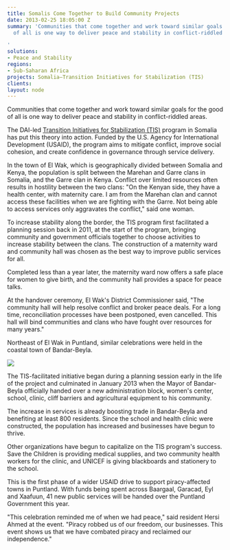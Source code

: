 ```yaml
---
title: Somalis Come Together to Build Community Projects
date: 2013-02-25 18:05:00 Z
summary: 'Communities that come together and work toward similar goals for the good
  of all is one way to deliver peace and stability in conflict-riddled areas.

'
solutions:
- Peace and Stability
regions:
- Sub-Saharan Africa
projects: Somalia—Transition Initiatives for Stabilization (TIS)
clients: 
layout: node
---
```


Communities that come together and work toward similar goals for the good of all is one way to deliver peace and stability in conflict-riddled areas.

The DAI-led [Transition Initiatives for Stabilization (TIS)][1] program in Somalia has put this theory into action. Funded by the U.S. Agency for International Development (USAID), the program aims to mitigate conflict, improve social cohesion, and create confidence in governance through service delivery.

In the town of El Wak, which is geographically divided between Somalia and Kenya, the population is split between the Marehan and Garre clans in Somalia, and the Garre clan in Kenya. Conflict over limited resources often results in hostility between the two clans: "On the Kenyan side, they have a health center, with maternity care. I am from the Marehan clan and cannot access these facilities when we are fighting with the Garre. Not being able to access services only aggravates the conflict," said one woman.

To increase stability along the border, the TIS program first facilitated a planning session back in 2011, at the start of the program, bringing community and government officials together to choose activities to increase stability between the clans. The construction of a maternity ward and community hall was chosen as the best way to improve public services for all.

Completed less than a year later, the maternity ward now offers a safe place for women to give birth, and the community hall provides a space for peace talks.

At the handover ceremony, El Wak's District Commissioner said, "The community hall will help resolve conflict and broker peace deals. For a long time, reconciliation processes have been postponed, even cancelled. This hall will bind communities and clans who have fought over resources for many years."

Northeast of El Wak in Puntland, similar celebrations were held in the coastal town of Bandar-Beyla.

![][2]

The TIS-facilitated initiative began during a planning session early in the life of the project and culminated in January 2013 when the Mayor of Bandar-Beyla officially handed over a new administration block, women's center, school, clinic, cliff barriers and agricultural equipment to his community.

The increase in services is already boosting trade in Bandar-Beyla and benefiting at least 800 residents. Since the school and health clinic were constructed, the population has increased and businesses have begun to thrive.  

Other organizations have begun to capitalize on the TIS program's success. Save the Children is providing medical supplies, and two community health workers for the clinic, and UNICEF is giving blackboards and stationery to the school.

This is the first phase of a wider USAID drive to support piracy-affected towns in Puntland. With funds being spent across Baargaal, Garacad, Eyl and Xaafuun, 41 new public services will be handed over the Puntland Government this year.

"This celebration reminded me of when we had peace," said resident Hersi Ahmed at the event. "Piracy robbed us of our freedom, our businesses. This event shows us that we have combated piracy and reclaimed our independence."

[1]: /our-work/projects/somalia-transition-initiatives-stabilization-tis
[2]: https://assetify-dai.com/news/Bandar-bayla-snapshot-photo1.jpg
